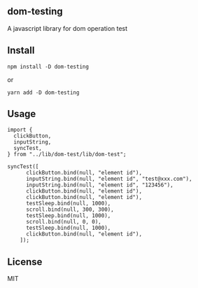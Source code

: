 ## dom-testing

A javascript library for dom operation test

## Install

```
npm install -D dom-testing
```

or

```
yarn add -D dom-testing
```

## Usage

```
import {
  clickButton,
  inputString,
  syncTest,
} from "../lib/dom-test/lib/dom-test";

syncTest([
      clickButton.bind(null, "element id"),
      inputString.bind(null, "element id", "test@xxx.com"),
      inputString.bind(null, "element id", "123456"),
      clickButton.bind(null, "element id"),
      clickButton.bind(null, "element id"),
      testSleep.bind(null, 1000),
      scroll.bind(null, 300, 300),
      testSleep.bind(null, 1000),
      scroll.bind(null, 0, 0),
      testSleep.bind(null, 1000),
      clickButton.bind(null, "element id"),
    ]);

```

## License
MIT
